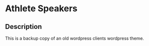 # Athlete Speakers

## Description

This is a backup copy of an old wordpress clients wordpress theme.  
